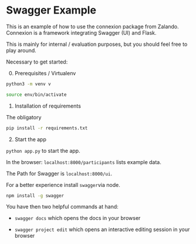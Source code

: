 Swagger Example
=================

This is an example of how to use the connexion package from Zalando.
Connexion is a framework integrating Swagger (UI) and Flask.

This is mainly for internal / evaluation purposes, but you should feel free
to play around.

Necessary to get started:

0) Prerequisites / Virtualenv

  ```bash
  python3 -m venv v
  ```

  ```bash
  source env/bin/activate
  ```

1) Installation of requirements

The obligatory
```bash
pip install -r requirements.txt
```

2) Start the app

`python app.py` to start the app.

In the browser: `localhost:8000/participants` lists example data.

The Path for Swagger is `localhost:8000/ui`.

For a better experience install `swagger`via node.

```bash
npm install -g swagger
```

You have then two helpful commands at hand:
* `swagger docs` which opens the docs in your browser

* `swagger project edit` which opens an interactive editing session in your browser
